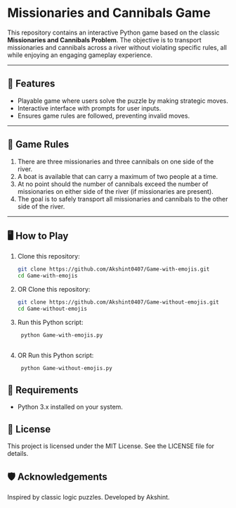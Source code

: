 # Missionaries and Cannibals Game

This repository contains an interactive Python game based on the classic **Missionaries and Cannibals Problem**. The objective is to transport missionaries and cannibals across a river without violating specific rules, all while enjoying an engaging gameplay experience.

---

## 🚀 Features
- Playable game where users solve the puzzle by making strategic moves.
- Interactive interface with prompts for user inputs.
- Ensures game rules are followed, preventing invalid moves.

---

## 📜 Game Rules
1. There are three missionaries and three cannibals on one side of the river.
2. A boat is available that can carry a maximum of two people at a time.
3. At no point should the number of cannibals exceed the number of missionaries on either side of the river (if missionaries are present).
4. The goal is to safely transport all missionaries and cannibals to the other side of the river.

---

## 🖥️ How to Play

1. Clone this repository:
   ```bash
   git clone https://github.com/Akshint0407/Game-with-emojis.git
   cd Game-with-emojis

2. OR Clone this repository:
   ```bash
   git clone https://github.com/Akshint0407/Game-without-emojis.git
   cd Game-without-emojis
3. Run this Python script:
   ```bash
    python Game-with-emojis.py
                     
4. OR Run this Python script:
   ```bash
    python Game-without-emojis.py
   
## 🔧 Requirements
- Python 3.x installed on your system.

## 📜 License
This project is licensed under the MIT License. See the LICENSE file for details.

## 🛡️ Acknowledgements
Inspired by classic logic puzzles.
Developed by Akshint.
